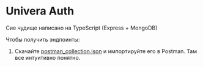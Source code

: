 # Univera Auth

Сие чудище написано на TypeScript (Express + MongoDB)

Чтобы получить эндпоинты:

1.  Скачайте [postman_collection.json](https://github.com/Univera-LLC/univera-auth/blob/master/postman_collection.json "postman_collection.json") и импортируйте его в Postman. Там все интуитивно понятно.
